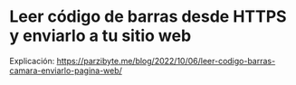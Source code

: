 # Leer código de barras desde HTTPS y enviarlo a tu sitio web
Explicación: https://parzibyte.me/blog/2022/10/06/leer-codigo-barras-camara-enviarlo-pagina-web/